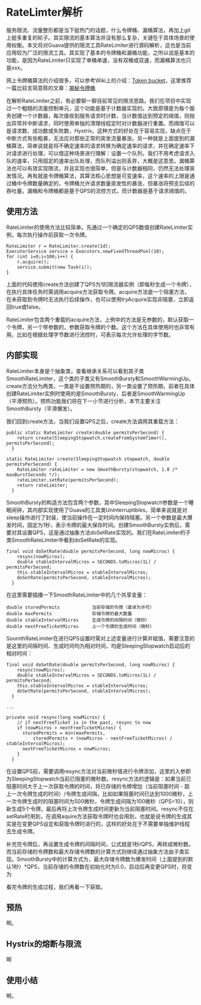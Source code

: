 # RateLimter解析

服务限流、流量整形都是当下挺热门的话题，什么令牌桶、漏桶算法，再加上git上挺多重复的轮子。其实限流的基本算法并没有那么复杂，关键在于具体场景的使用权衡。本文将对Guava提供的限流工具RateLimiter进行源码解析，这也是当前应用较为广泛的限流工具。其实现了基本的令牌桶和漏桶功能，之所以说是基本的功能，是因为RateLimiter只实现了单桶单速，没有双桶或双速，而漏桶算法也只是*xxx*。

网上令牌桶算法的介绍很多，可以参考Wiki上的介绍：[Token bucket](https://en.wikipedia.org/wiki/Token_bucket)，这里推荐一篇比较言简意赅的文章：[揭秘令牌桶](http://www.cnblogs.com/foonsun/p/5687978.html)

在解析RateLimiter之前，有必要聊一聊目前常见的限流思路。我们在项目中实现过一个粗糙的流量控制单元，这个功能是基于计数器实现的。大致原理是为每个服务创建一个计数器，每次接收到服务请求时计数，当计数值达到预定的阈值，则抛出异常并中断请求，同时使用单独的清理线程定时对计数器进行重置。而阈值可以是请求数、成功数或失败数，*Hystrix*。这种方式的好处在于容易实现，缺点在于中断方式有些粗暴，无法应对那些正常的突发流量暴涨。另一种就是上面提到的漏桶算法，简单说就是将不确定速率的请求转换为确定速率的请求，并在确定速率下对请求进行处理，可以借这种场景进行理解：设置一个队列，我们不用考虑请求入队的速率，只用固定的速率出队处理，而队列溢出则丢弃，大概是这意思。漏桶算法也可以有效实现限流，并且实现也很简单，但是与计数器相同，仍然无法处理突发情况。再有就是令牌桶算法，其算法核心思想是可变速率，这个速率的上限是通过桶中令牌数量确定的，令牌桶允许请求数量突发性的暴涨，但暴涨将预支后续的吞吐量。漏桶和令牌桶都是基于QPS的流控方式，而计数器是基于请求阈值的。

## 使用方法

RateLimiter的使用方法比较简单。先通过一个确定的QPS数值创建RateLimiter实例，每次执行操作前获取一次令牌。

```
RateLimiter r = RateLimiter.create(1d);
ExecutorService service = Executors.newFixedThreadPool(10);
for (int i=0;i<100;i++) {
	r.acquire();
	service.submit(new Task(i));
}
```

上面的代码使用create方法创建了QPS为1的限流器实例（即每秒生成一个令牌），在执行具体任务时需调用acquire方法获取令牌。acquire方法是一个阻塞方法，在未获取到令牌时无法执行后续操作，也可以使用tryAcquire实现非阻塞，立即返回true或false。

RateLimiter包含两个重载的acquire方法，上例中的方法是无参数的，默认获取一个令牌，另一个带参数的，参数获取令牌的个数。这个方法在具体使用时也非常有用，比如在根据处理字节数进行流控时，可表示每次允许处理的字节数。

## 内部实现

RateLimiter本身是个抽象类，查看继承关系可以看到其子类SmoothRateLimiter，这个类的子类又有SmoothBursty和SmoothWarmingUp。create方法分为两类，一类是不设置预热期的，另一类设置了预热期，前者在具体创建RateLimiter实例时使用的是SmoothBursty，后者是SmoothWarmingUp（平滑预热）。预热功能我们将在下一小节进行分析，本节主要关注SmoothBursty（平滑爆发）。

我们回到create方法，当我们设置QPS之后，create方法调用其重载方法：

```
public static RateLimiter create(double permitsPerSecond) {
    return create(SleepingStopwatch.createFromSystemTimer(), permitsPerSecond);
  }
  
static RateLimiter create(SleepingStopwatch stopwatch, double permitsPerSecond) {
    RateLimiter rateLimiter = new SmoothBursty(stopwatch, 1.0 /* maxBurstSeconds */);
    rateLimiter.setRate(permitsPerSecond);
    return rateLimiter;
  }

```
SmoothBursty的构造方法包含两个参数，其中SleepingStopwatch参数是一个睡眠闹钟，其内部实现使用了Guava的工具类Uninterruptibles，简单来说就是对sleep操作进行了封装，使当前操作在一定时间内保持阻塞。另一个参数是最大爆发时间，固定为1秒，表示令牌的最大保存时间。创建SmoothBursty实例后，需要对其设置QPS，这是通过抽象方法doSetRate实现的。我们在RateLimiter的子类SmoothRateLimiter中看到doSetRate的实现。

```
final void doSetRate(double permitsPerSecond, long nowMicros) {
    resync(nowMicros);
    double stableIntervalMicros = SECONDS.toMicros(1L) / permitsPerSecond;
    this.stableIntervalMicros = stableIntervalMicros;
    doSetRate(permitsPerSecond, stableIntervalMicros);
  }
```

在这里需要插播一下SmoothRateLimiter中的几个共享变量：

```
double storedPermits			当前存储的令牌（直译为许可）
double maxPermits				存储令牌的最大数量
double stableIntervalMicros		生成令牌的间隔时间（微秒）
double nextFreeTicketMicros		上一个令牌的生成时间（微秒）
```
SoomthRateLimiter在进行QPS设置时需对上述变量进行计算并赋值，需要注意的是这里的间隔时间、生成时间均为相对时间，均是SleepingStopwatch启动后的相对时间：

```
final void doSetRate(double permitsPerSecond, long nowMicros) {
    resync(nowMicros);
    double stableIntervalMicros = SECONDS.toMicros(1L) / permitsPerSecond;
    this.stableIntervalMicros = stableIntervalMicros;
    doSetRate(permitsPerSecond, stableIntervalMicros);
  }
  
...

private void resync(long nowMicros) {
    // if nextFreeTicket is in the past, resync to now
    if (nowMicros > nextFreeTicketMicros) {
      storedPermits = min(maxPermits,
          storedPermits + (nowMicros - nextFreeTicketMicros) / stableIntervalMicros);
      nextFreeTicketMicros = nowMicros;
    }
  }

```
在设置QPS前，需要调用resync方法对当前微秒值进行令牌添加，这里的入参即为SleepingStopwatch当前已阻塞的微秒数。resync方法的逻辑是：如果当前已阻塞时间大于上一次获取令牌的时间，将已存储的令牌增加（当前阻塞时间 - 距上一次令牌生成的时间）/令牌生成间隔，比如如果阻塞时间已达到1000微秒，上一次令牌生成时的阻塞时间为500微秒，令牌生成间隔为100微秒（QPS=10），则新生成5个令牌。最后再将上次令牌生成时间更新为当前阻塞时间。resync不仅在setRate时用到，在调用aquire方法获取令牌时也会用到，也就是说令牌的生成其实是在变更QPS设定和获取令牌时进行的，这样的好处在于不需要单独维护线程去生成令牌。

补充完令牌后，再设置生成令牌的间隔时间，公式就是1秒/QPS，再转成微秒数。而当前存储的令牌数和最大存储令牌数的计算方式则继续通过抽象方法由子类实现。SmoothBursty中的计算方式为，最大存储令牌数为爆发时间（上面提到的默认1秒）*QPS，当前存储的令牌数在初始化时为0.0，启动后再变更QPS时，将变为

看完令牌的生成过程，我们再看一下获取。

## 预热

啊。

## Hystrix的熔断与限流

啊

## 使用小结

啊。



